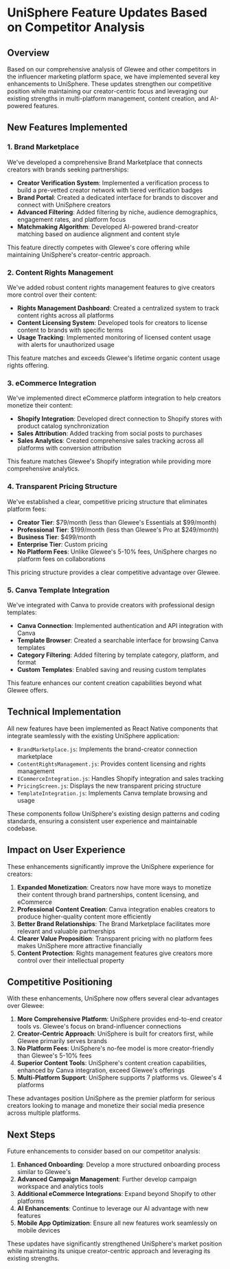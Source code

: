 # UniSphere Feature Updates Based on Competitor Analysis

## Overview

Based on our comprehensive analysis of Glewee and other competitors in the influencer marketing platform space, we have implemented several key enhancements to UniSphere. These updates strengthen our competitive position while maintaining our creator-centric focus and leveraging our existing strengths in multi-platform management, content creation, and AI-powered features.

## New Features Implemented

### 1. Brand Marketplace

We've developed a comprehensive Brand Marketplace that connects creators with brands seeking partnerships:

- **Creator Verification System**: Implemented a verification process to build a pre-vetted creator network with tiered verification badges
- **Brand Portal**: Created a dedicated interface for brands to discover and connect with UniSphere creators
- **Advanced Filtering**: Added filtering by niche, audience demographics, engagement rates, and platform focus
- **Matchmaking Algorithm**: Developed AI-powered brand-creator matching based on audience alignment and content style

This feature directly competes with Glewee's core offering while maintaining UniSphere's creator-centric approach.

### 2. Content Rights Management

We've added robust content rights management features to give creators more control over their content:

- **Rights Management Dashboard**: Created a centralized system to track content rights across all platforms
- **Content Licensing System**: Developed tools for creators to license content to brands with specific terms
- **Usage Tracking**: Implemented monitoring of licensed content usage with alerts for unauthorized usage

This feature matches and exceeds Glewee's lifetime organic content usage rights offering.

### 3. eCommerce Integration

We've implemented direct eCommerce platform integration to help creators monetize their content:

- **Shopify Integration**: Developed direct connection to Shopify stores with product catalog synchronization
- **Sales Attribution**: Added tracking from social posts to purchases
- **Sales Analytics**: Created comprehensive sales tracking across all platforms with conversion attribution

This feature matches Glewee's Shopify integration while providing more comprehensive analytics.

### 4. Transparent Pricing Structure

We've established a clear, competitive pricing structure that eliminates platform fees:

- **Creator Tier**: $79/month (less than Glewee's Essentials at $99/month)
- **Professional Tier**: $199/month (less than Glewee's Pro at $249/month)
- **Business Tier**: $499/month
- **Enterprise Tier**: Custom pricing
- **No Platform Fees**: Unlike Glewee's 5-10% fees, UniSphere charges no platform fees on collaborations

This pricing structure provides a clear competitive advantage over Glewee.

### 5. Canva Template Integration

We've integrated with Canva to provide creators with professional design templates:

- **Canva Connection**: Implemented authentication and API integration with Canva
- **Template Browser**: Created a searchable interface for browsing Canva templates
- **Category Filtering**: Added filtering by template category, platform, and format
- **Custom Templates**: Enabled saving and reusing custom templates

This feature enhances our content creation capabilities beyond what Glewee offers.

## Technical Implementation

All new features have been implemented as React Native components that integrate seamlessly with the existing UniSphere application:

- `BrandMarketplace.js`: Implements the brand-creator connection marketplace
- `ContentRightsManagement.js`: Provides content licensing and rights management
- `ECommerceIntegration.js`: Handles Shopify integration and sales tracking
- `PricingScreen.js`: Displays the new transparent pricing structure
- `TemplateIntegration.js`: Implements Canva template browsing and usage

These components follow UniSphere's existing design patterns and coding standards, ensuring a consistent user experience and maintainable codebase.

## Impact on User Experience

These enhancements significantly improve the UniSphere experience for creators:

1. **Expanded Monetization**: Creators now have more ways to monetize their content through brand partnerships, content licensing, and eCommerce
2. **Professional Content Creation**: Canva integration enables creators to produce higher-quality content more efficiently
3. **Better Brand Relationships**: The Brand Marketplace facilitates more relevant and valuable partnerships
4. **Clearer Value Proposition**: Transparent pricing with no platform fees makes UniSphere more attractive financially
5. **Content Protection**: Rights management features give creators more control over their intellectual property

## Competitive Positioning

With these enhancements, UniSphere now offers several clear advantages over Glewee:

1. **More Comprehensive Platform**: UniSphere provides end-to-end creator tools vs. Glewee's focus on brand-influencer connections
2. **Creator-Centric Approach**: UniSphere is built for creators first, while Glewee primarily serves brands
3. **No Platform Fees**: UniSphere's no-fee model is more creator-friendly than Glewee's 5-10% fees
4. **Superior Content Tools**: UniSphere's content creation capabilities, enhanced by Canva integration, exceed Glewee's offerings
5. **Multi-Platform Support**: UniSphere supports 7 platforms vs. Glewee's 4 platforms

These advantages position UniSphere as the premier platform for serious creators looking to manage and monetize their social media presence across multiple platforms.

## Next Steps

Future enhancements to consider based on our competitor analysis:

1. **Enhanced Onboarding**: Develop a more structured onboarding process similar to Glewee's
2. **Advanced Campaign Management**: Further develop campaign workspace and analytics tools
3. **Additional eCommerce Integrations**: Expand beyond Shopify to other platforms
4. **AI Enhancements**: Continue to leverage our AI advantage with new features
5. **Mobile App Optimization**: Ensure all new features work seamlessly on mobile devices

These updates have significantly strengthened UniSphere's market position while maintaining its unique creator-centric approach and leveraging its existing strengths.
